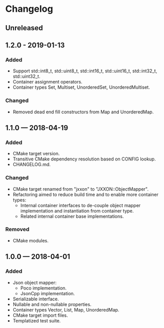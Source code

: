 # Changelog

## Unreleased

## 1.2.0 - 2019-01-13
### Added
- Support std::int8_t, std::uint8_t, std::int16_t, std::uint16_t, std::int32_t, std::uint32_t.
- Container assignment operators.
- Container types Set, Multiset, UnorderedSet, UnorderedMultiset.

### Changed
- Removed dead end fill constructors from Map and UnorderedMap.

## 1.1.0 — 2018-04-19
### Added
- CMake target version.
- Transitive CMake dependency resolution based on CONFIG lookup.
- CHANGELOG.md.

### Changed
- CMake target renamed from "jxxon" to "JXXON::ObjectMapper".
- Refactoring aimed to reduce build time and to enable more container types:
   - Internal container interfaces to de-couple object mapper implementation and instantiation from container type.
   - Related internal container base implementations.

### Removed
- CMake modules.

## 1.0.0 — 2018-04-01
### Added
- Json object mapper:
   - Poco implementation.
   - JsonCpp implementation.
- Serializable interface.
- Nullable and non-nullable properties.
- Container types Vector, List, Map, UnorderedMap.
- CMake target import files.
- Templatized test suite.
